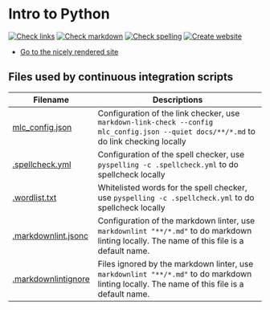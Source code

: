 # Intro to Python

<!-- markdownlint-disable MD013 --><!-- Badges cannot be split up over lines, hence will break 80 characters per line -->

[![Check links](https://github.com/UPPMAX/uppmax_intro_python/actions/workflows/check_links.yaml/badge.svg?branch=main)](https://github.com/UPPMAX/uppmax_intro_python/actions/workflows/check_links.yaml)
[![Check markdown](https://github.com/UPPMAX/uppmax_intro_python/actions/workflows/check_markdown.yaml/badge.svg?branch=main)](https://github.com/UPPMAX/uppmax_intro_python/actions/workflows/check_markdown.yaml)
[![Check spelling](https://github.com/UPPMAX/uppmax_intro_python/actions/workflows/check_spelling.yaml/badge.svg?branch=main)](https://github.com/UPPMAX/uppmax_intro_python/actions/workflows/check_spelling.yaml)
[![Create website](https://github.com/UPPMAX/uppmax_intro_python/actions/workflows/create_website.yaml/badge.svg?branch=main)](https://github.com/UPPMAX/uppmax_intro_python/actions/workflows/create_website.yaml)

<!-- markdownlint-enable MD013 -->

- [Go to the nicely rendered site](https://uppmax.github.io/uppmax_intro_python/)

## Files used by continuous integration scripts

<!-- markdownlint-disable MD013 --><!-- Tables cannot be split up over lines, hence will break 80 characters per line -->

Filename                              |Descriptions
--------------------------------------|--------------------------------------------------------------------------------------------------------------------------------------
[mlc_config.json](mlc_config.json)    |Configuration of the link checker, use `markdown-link-check --config mlc_config.json --quiet docs/**/*.md` to do link checking locally
[.spellcheck.yml](.spellcheck.yml)    |Configuration of the spell checker, use `pyspelling -c .spellcheck.yml` to do spellcheck locally
[.wordlist.txt](.wordlist.txt)        |Whitelisted words for the spell checker, use `pyspelling -c .spellcheck.yml` to do spellcheck locally
[.markdownlint.jsonc](.markdownlint.jsonc)|Configuration of the markdown linter, use `markdownlint "**/*.md"` to do markdown linting locally. The name of this file is a default name.
[.markdownlintignore](.markdownlintignore)|Files ignored by the markdown linter, use `markdownlint "**/*.md"` to do markdown linting locally. The name of this file is a default name.

<!-- markdownlint-enable MD013 -->
